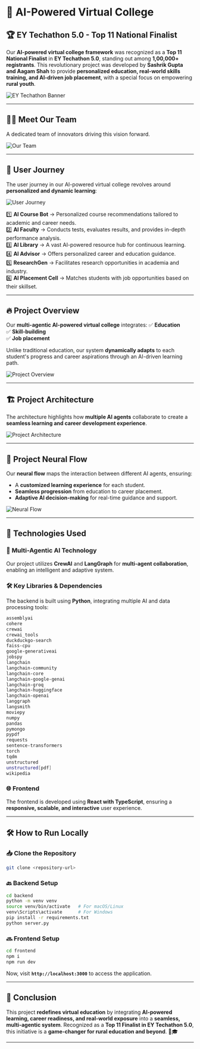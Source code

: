 # **🚀 AI-Powered Virtual College**

## 🏆 **EY Techathon 5.0 - Top 11 National Finalist**

Our **AI-powered virtual college framework** was recognized as a **Top 11 National Finalist** in **EY Techathon 5.0**, standing out among **1,00,000+ registrants**. This revolutionary project was developed by **Sashrik Gupta and Aagam Shah** to provide **personalized education, real-world skills training, and AI-driven job placement**, with a special focus on empowering **rural youth**.

![EY Techathon Banner](https://github.com/user-attachments/assets/447d72fd-5647-4ea9-adbb-8018aa5fcd76)

---

## 👨‍💻 **Meet Our Team**

A dedicated team of innovators driving this vision forward. 

![Our Team](https://github.com/user-attachments/assets/04661198-9244-48d3-bbd8-ea26ccc2de93)

---

## 📌 **User Journey**

The user journey in our AI-powered virtual college revolves around **personalized and dynamic learning**:

![User Journey](https://github.com/user-attachments/assets/5ebe7f8e-0d04-47fe-a8fb-db0e868b6a2d)

1️⃣ **AI Course Bot** → Personalized course recommendations tailored to academic and career needs.  
2️⃣ **AI Faculty** → Conducts tests, evaluates results, and provides in-depth performance analysis.  
3️⃣ **AI Library** → A vast AI-powered resource hub for continuous learning.  
4️⃣ **AI Advisor** → Offers personalized career and education guidance.  
5️⃣ **ResearchGen** → Facilitates research opportunities in academia and industry.  
6️⃣ **AI Placement Cell** → Matches students with job opportunities based on their skillset.  

---

## 🔥 **Project Overview**

Our **multi-agentic AI-powered virtual college** integrates:
✅ **Education**  
✅ **Skill-building**  
✅ **Job placement**  

Unlike traditional education, our system **dynamically adapts** to each student's progress and career aspirations through an AI-driven learning path.

![Project Overview](https://github.com/user-attachments/assets/3adb6af0-a8cf-433f-84c6-17a612c65675)

---

## 🏗️ **Project Architecture**

The architecture highlights how **multiple AI agents** collaborate to create a **seamless learning and career development experience**.

![Project Architecture](https://github.com/user-attachments/assets/9ecfc01d-f6be-4553-8cb2-6b52b322016c)

---

## 🧠 **Project Neural Flow**

Our **neural flow** maps the interaction between different AI agents, ensuring:
- A **customized learning experience** for each student.
- **Seamless progression** from education to career placement.
- **Adaptive AI decision-making** for real-time guidance and support.

![Neural Flow](https://github.com/user-attachments/assets/acbbb0a4-18be-4ef1-8bbb-277cc57dc0f0)

---

## 🔧 **Technologies Used**

### 🎯 **Multi-Agentic AI Technology**
Our project utilizes **CrewAI** and **LangGraph** for **multi-agent collaboration**, enabling an intelligent and adaptive system.

### 🛠️ **Key Libraries & Dependencies**
The backend is built using **Python**, integrating multiple AI and data processing tools:
```bash
assemblyai
cohere
crewai
crewai_tools
duckduckgo-search
faiss-cpu
google-generativeai
jobspy
langchain
langchain-community
langchain-core
langchain-google-genai
langchain-groq
langchain-huggingface
langchain-openai
langgraph
langsmith
moviepy
numpy
pandas
pymongo
pypdf
requests
sentence-transformers
torch
tqdm
unstructured
unstructured[pdf]
wikipedia
```

### 🌐 **Frontend**
The frontend is developed using **React with TypeScript**, ensuring a **responsive, scalable, and interactive** user experience.

---

## 🛠️ **How to Run Locally**

### 📥 **Clone the Repository**
```bash
git clone <repository-url>
```

### 🔙 **Backend Setup**
```bash
cd backend
python -m venv venv
source venv/bin/activate   # For macOS/Linux
venv\Scripts\activate      # For Windows
pip install -r requirements.txt
python server.py
```

### 🔜 **Frontend Setup**
```bash
cd frontend
npm i
npm run dev
```
Now, visit **`http://localhost:3000`** to access the application.

---

## 🎯 **Conclusion**

This project **redefines virtual education** by integrating **AI-powered learning, career readiness, and real-world exposure** into a **seamless, multi-agentic system**. Recognized as a **Top 11 Finalist in EY Techathon 5.0**, this initiative is a **game-changer for rural education and beyond**. 🚀🎓

---
